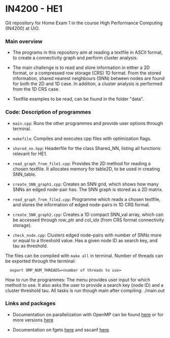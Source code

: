 # IN4200 - HE1
Git repository for Home Exam 1 in the course High Performance Computing (IN4200) at UiO.

### Main overview
* The programs in this repository aim at reading a textfile in ASCII format, to create a connectivity graph and perform cluster analysis.

* The main challenge is to read and store information in either a 2D format, or a compressed row storage (CRS) 1D format. From the stored information, shared nearest neighbours (SNN) between nodes are found for both the 2D and 1D case. In addition, a cluster analysis is performed from the 1D CRS case.

* Textfile examples to be read, can be found in the folder "data".

### Code: Description of programmes
- ```main.cpp```: Runs the other programmes and provide user options through terminal.

- ```makefile```: Compiles and executes cpp files with optimization flags.

-  ```shared_nn.hpp```: Headerfile for the class Shared_NN, listing all functions relevant for HE1.

- ```read_graph_from_file1.cpp```: Provides the 2D method for reading a chosen textfile. It   allocates memory for table2D, to be used in creating SNN_table.

- ```create_SNN_graph1.cpp```: Creates an SNN grid, which shows how many SNNs an edged node-pair has. The SNN graph is stored as a 2D matrix.


- ```read_graph_from_file2.cpp```: Programme which reads a chosen textfile, and stores the information of edged node-pairs in 1D CRS format.

- ```create_SNN_graph2.cpp```: Creates a 1D compact SNN_val array, which can be accessed through row_ptr and col_idx (from CRS format connectivity storage).
- ```check_node.cpp```: Clusters edged node-pairs with number of SNNs more or equal to a threshold value. Has a given node ID as search key, and tau as threshold.


The files can be compiled with ```make all``` in terminal. Number of threads can be exported through the terminal:

```
  export OMP_NUM_THREADS=<number of threads to use>
```

How to run the programmes: The menu provides user input for which method to use. It also asks the user to provide a search key (node ID) and a cluster threshold tau. All tasks is run though main after compiling: ./main.out

### Links and packages

- Documentation on parallelization with OpenMP can be found [here](https://www.openmp.org/wp-content/uploads/OpenMP-4.5-1115-CPP-web.pdf) or for more versions [here](https://www.openmp.org/resources/refguides/)

- Documentation on fgets [here](https://www.cplusplus.com/reference/cstdio/fgets/) and sscanf [here](https://www.cplusplus.com/reference/cstdio/sscanf/?kw=sscanf). 
